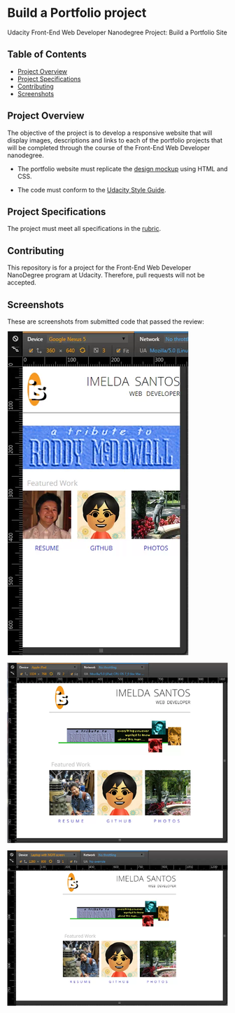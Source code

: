 # Build a Portfolio project

Udacity Front-End Web Developer Nanodegree Project: Build a Portfolio Site

## Table of Contents

- [Project Overview](#project-overview)
- [Project Specifications](#project-specifications)
- [Contributing](#contributing)
- [Screenshots](#screenshots)

## Project Overview

The objective of the project is to develop a responsive website that will display images, descriptions and links to each of the portfolio projects that will be completed through the course of the Front-End Web Developer nanodegree.

- The portfolio website must replicate the [design mockup](https://storage.googleapis.com/supplemental_media/udacityu/2655898586/design-mockup-portfolio.pdf) using HTML and CSS.

- The code must conform to the [Udacity Style Guide](http://udacity.github.io/frontend-nanodegree-styleguide/).

## Project Specifications

The project must meet all specifications in the [rubric](https://review.udacity.com/#!/rubrics/45/view).

## Contributing

This repository is for a project for the Front-End Web Developer NanoDegree program at Udacity. Therefore, pull requests will not be accepted.

## Screenshots

These are screenshots from submitted code that passed the review:

![alt text](screenshots/nexus5.webp "Nexus 5 emulator")

![alt text](screenshots/ipad.webp "iPad emulator")

![alt text](screenshots/laptop.webp "Laptop emulator")
